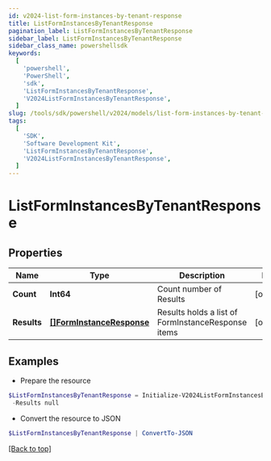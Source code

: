 ```yaml
---
id: v2024-list-form-instances-by-tenant-response
title: ListFormInstancesByTenantResponse
pagination_label: ListFormInstancesByTenantResponse
sidebar_label: ListFormInstancesByTenantResponse
sidebar_class_name: powershellsdk
keywords:
  [
    'powershell',
    'PowerShell',
    'sdk',
    'ListFormInstancesByTenantResponse',
    'V2024ListFormInstancesByTenantResponse',
  ]
slug: /tools/sdk/powershell/v2024/models/list-form-instances-by-tenant-response
tags:
  [
    'SDK',
    'Software Development Kit',
    'ListFormInstancesByTenantResponse',
    'V2024ListFormInstancesByTenantResponse',
  ]
---
```


# ListFormInstancesByTenantResponse

## Properties

| Name | Type | Description | Notes |
| --- | --- | --- | --- |
| **Count** | **Int64** | Count number of Results | [optional] |
| **Results** | [**[]FormInstanceResponse**](form-instance-response) | Results holds a list of FormInstanceResponse items | [optional] |

## Examples

- Prepare the resource

```powershell
$ListFormInstancesByTenantResponse = Initialize-V2024ListFormInstancesByTenantResponse  -Count 1 `
 -Results null
```

- Convert the resource to JSON

```powershell
$ListFormInstancesByTenantResponse | ConvertTo-JSON
```

[[Back to top]](#)
